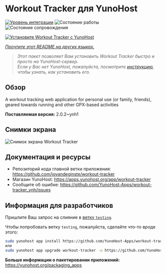 <!--
Важно: этот README был автоматически сгенерирован <https://github.com/YunoHost/apps/tree/master/tools/readme_generator>
Он НЕ ДОЛЖЕН редактироваться вручную.
-->

# Workout Tracker для YunoHost

[![Уровень интеграции](https://apps.yunohost.org/badge/integration/workout-tracker)](https://ci-apps.yunohost.org/ci/apps/workout-tracker/)
![Состояние работы](https://apps.yunohost.org/badge/state/workout-tracker)
![Состояние сопровождения](https://apps.yunohost.org/badge/maintained/workout-tracker)

[![Установите Workout Tracker с YunoHost](https://install-app.yunohost.org/install-with-yunohost.svg)](https://install-app.yunohost.org/?app=workout-tracker)

*[Прочтите этот README на других языках.](./ALL_README.md)*

> *Этот пакет позволяет Вам установить Workout Tracker быстро и просто на YunoHost-сервер.*  
> *Если у Вас нет YunoHost, пожалуйста, посмотрите [инструкцию](https://yunohost.org/install), чтобы узнать, как установить его.*

## Обзор

A workout tracking web application for personal use (or family, friends), geared towards running and other GPX-based activities

**Поставляемая версия:** 2.0.2~ynh1

## Снимки экрана

![Снимок экрана Workout Tracker](./doc/screenshots/screenshot.jpg)

## Документация и ресурсы

- Репозиторий кода главной ветки приложения: <https://github.com/jovandeginste/workout-tracker>
- Магазин YunoHost: <https://apps.yunohost.org/app/workout-tracker>
- Сообщите об ошибке: <https://github.com/YunoHost-Apps/workout-tracker_ynh/issues>

## Информация для разработчиков

Пришлите Ваш запрос на слияние в [ветку `testing`](https://github.com/YunoHost-Apps/workout-tracker_ynh/tree/testing).

Чтобы попробовать ветку `testing`, пожалуйста, сделайте что-то вроде этого:

```bash
sudo yunohost app install https://github.com/YunoHost-Apps/workout-tracker_ynh/tree/testing --debug
или
sudo yunohost app upgrade workout-tracker -u https://github.com/YunoHost-Apps/workout-tracker_ynh/tree/testing --debug
```

**Больше информации о пакетировании приложений:** <https://yunohost.org/packaging_apps>
